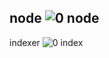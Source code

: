 

node
![0 node](https://user-images.githubusercontent.com/82708391/128753982-6e50a575-eee2-4947-99ea-b1768f653f33.PNG)
---
indexer
![0 index](https://user-images.githubusercontent.com/82708391/128753985-7763b373-5496-4f90-891e-a0700a9ed619.PNG)
